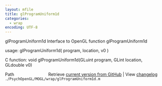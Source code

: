 ```yaml
---
layout: mfile
title: glProgramUniform1d
categories:
  - wrap
encoding: UTF-8
---
```


glProgramUniform1d  Interface to OpenGL function glProgramUniform1d  

usage:  glProgramUniform1d( program, location, v0 )  

C function:  void glProgramUniform1d(GLuint program, GLint location, GLdouble v0)  


<div class="code_header" style="text-align:right;">
  <span style="float:left;">Path&nbsp;&nbsp;</span> <span class="counter">Retrieve <a href=
  "https://raw.github.com/Psychtoolbox-3/Psychtoolbox-3/beta/./PsychOpenGL/MOGL/wrap/glProgramUniform1d.m">current version from GitHub</a> | View <a href=
  "https://github.com/Psychtoolbox-3/Psychtoolbox-3/commits/beta/./PsychOpenGL/MOGL/wrap/glProgramUniform1d.m">changelog</a></span>
</div>
<div class="code">
  <code>./PsychOpenGL/MOGL/wrap/glProgramUniform1d.m</code>
</div>
